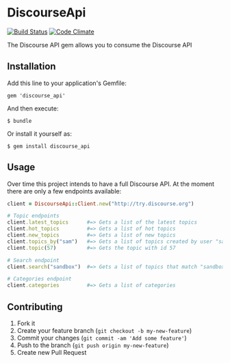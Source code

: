 # DiscourseApi

[![Build Status](https://travis-ci.org/discourse/discourse_api.pong?branch=master)][travis]
[![Code Climate](https://codeclimate.com/github/discourse/discourse_api.png)][codeclimate]

[travis]: http://travis-ci.org/discourse/discourse_api
[codeclimate]: https://codeclimate.com/github/discourse/discourse_api

The Discourse API gem allows you to consume the Discourse API

## Installation

Add this line to your application's Gemfile:

    gem 'discourse_api'

And then execute:

    $ bundle

Or install it yourself as:

    $ gem install discourse_api

## Usage

Over time this project intends to have a full Discourse API. At the moment there are only a
few endpoints available:

```ruby
client = DiscourseApi::Client.new("http://try.discourse.org")

# Topic endpoints
client.latest_topics      #=> Gets a list of the latest topics
client.hot_topics         #=> Gets a list of hot topics
client.new_topics         #=> Gets a list of new topics
client.topics_by("sam")   #=> Gets a list of topics created by user "sam"
client.topic(57)          #=> Gets the topic with id 57

# Search endpoint
client.search("sandbox")  #=> Gets a list of topics that match "sandbox"

# Categories endpoint
client.categories         #=> Gets a list of categories

```


## Contributing

1. Fork it
2. Create your feature branch (`git checkout -b my-new-feature`)
3. Commit your changes (`git commit -am 'Add some feature'`)
4. Push to the branch (`git push origin my-new-feature`)
5. Create new Pull Request
